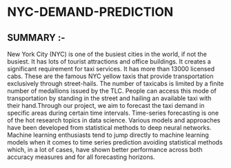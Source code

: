 # NYC-DEMAND-PREDICTION

## SUMMARY :-

New York City (NYC) is one of the busiest cities in the world, if not the busiest. It has lots of tourist attractions and office buildings. It creates a significant requirement for taxi services. It has more than 13000 licensed cabs. These are the famous NYC yellow taxis that provide transportation exclusively through street-hails. The number of taxicabs is limited by a finite number of medallions issued by the TLC. People can access this mode of transportation by standing in the street and hailing an available taxi with their hand.Through our project, we aim to forecast the taxi demand in specific areas during certain time intervals. Time-series forecasting is one of the hot research topics in data science. Various models and approaches have been developed from statistical methods to deep neural networks. Machine learning enthusiasts tend to jump directly to machine learning models when it comes to time series prediction avoiding statistical methods which, in a lot of cases, have shown better performance across both accuracy measures and for all forecasting horizons. 

